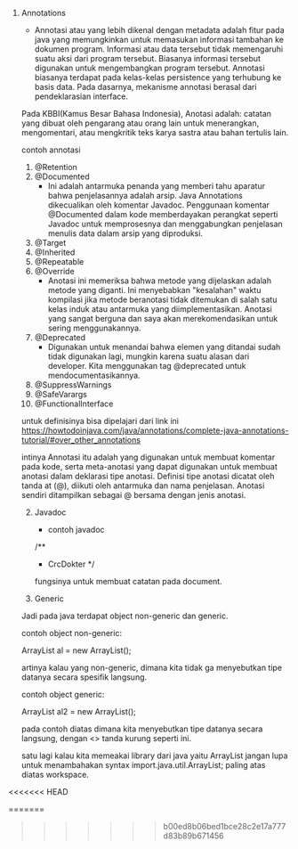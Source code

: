 1. Annotations
    - Annotasi atau yang lebih dikenal dengan metadata adalah fitur pada java yang memungkinkan untuk memasukan informasi tambahan ke dokumen program. Informasi atau data tersebut tidak memengaruhi suatu aksi dari program tersebut. Biasanya informasi tersebut digunakan untuk mengembangkan program tersebut. Annotasi biasanya terdapat pada kelas-kelas persistence yang terhubung ke basis data.
    Pada dasarnya, mekanisme annotasi berasal dari pendeklarasian interface. 

    Pada KBBI(Kamus Besar Bahasa Indonesia), Anotasi adalah: catatan yang dibuat oleh pengarang atau orang lain untuk menerangkan, mengomentari, atau mengkritik teks karya sastra atau bahan tertulis lain.

    contoh annotasi

    1. @Retention
    2. @Documented
        - Ini adalah antarmuka penanda yang memberi tahu aparatur bahwa penjelasannya adalah arsip. Java Annotations dikecualikan oleh komentar Javadoc. Penggunaan komentar @Documented dalam kode memberdayakan perangkat seperti Javadoc untuk memprosesnya dan menggabungkan penjelasan menulis data dalam arsip yang diproduksi.
    3. @Target
    4. @Inherited
    5. @Repeatable  
    6. @Override
        - Anotasi ini memeriksa bahwa metode yang dijelaskan adalah metode yang diganti. Ini menyebabkan "kesalahan" waktu kompilasi jika metode beranotasi tidak ditemukan di salah satu kelas induk atau antarmuka yang diimplementasikan. Anotasi yang sangat berguna dan saya akan merekomendasikan untuk sering menggunakannya.
    7. @Deprecated
        - Digunakan untuk menandai bahwa elemen yang ditandai sudah tidak digunakan lagi, mungkin karena suatu alasan dari developer. Kita menggunakan tag @deprecated untuk mendocumentasikannya.
    8. @SuppressWarnings
    9. @SafeVarargs
    10. @FunctionalInterface
    
    untuk definisinya bisa dipelajari dari link ini https://howtodoinjava.com/java/annotations/complete-java-annotations-tutorial/#over_other_annotations

    intinya Annotasi itu adalah yang digunakan untuk membuat komentar pada kode, serta meta-anotasi yang dapat digunakan untuk membuat anotasi dalam deklarasi tipe anotasi.
    Definisi tipe anotasi dicatat oleh tanda at (@), diikuti oleh antarmuka dan nama penjelasan. Anotasi sendiri ditampilkan sebagai @ bersama dengan jenis anotasi.


    2. Javadoc
        - contoh javadoc

        /**
        * CrcDokter
        */

        fungsinya untuk membuat catatan pada document.
    
    3. Generic
    
    Jadi pada java terdapat object non-generic dan generic.

    contoh object non-generic:

    ArrayList al = new ArrayList(); 
    
    artinya kalau yang non-generic, dimana kita tidak ga menyebutkan tipe datanya secara spesifik langsung.

    contoh object generic:

    ArrayList<String> al2 = new ArrayList<String>();  

    pada contoh diatas dimana kita menyebutkan tipe datanya secara langsung, dengan <> tanda kurung seperti ini.

    satu lagi kalau kita memeakai library dari java yaitu ArrayList jangan lupa untuk menambahakan syntax import.java.util.ArrayList; paling atas diatas workspace.


<<<<<<< HEAD
        
=======
        
>>>>>>> b00ed8b06bed1bce28c2e17a777d83b89b671456
